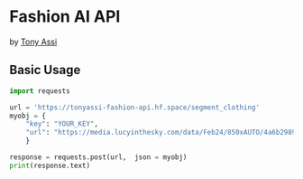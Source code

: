 # Fashion AI API
by [Tony Assi](https://www.tonyassi.com/)

## Basic Usage
```python
import requests

url = 'https://tonyassi-fashion-api.hf.space/segment_clothing'
myobj = {
    "key": "YOUR_KEY",
    "url": "https://media.lucyinthesky.com/data/Feb24/850xAUTO/4a6b2989-9342-45b0-8566-10060d05d9f2.jpg"
    }

response = requests.post(url,  json = myobj)
print(response.text)
```
